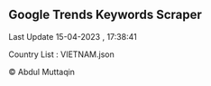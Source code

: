 

## Google Trends Keywords Scraper 
 
Last Update 15-04-2023 , 17:38:41

Country List :
VIETNAM.json



© Abdul Muttaqin 
